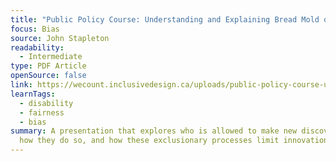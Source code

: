 ```yaml
---
title: "Public Policy Course: Understanding and Explaining Bread Mold on a Yak"
focus: Bias
source: John Stapleton
readability:
  - Intermediate
type: PDF Article
openSource: false
link: https://wecount.inclusivedesign.ca/uploads/public-policy-course-understanding-and-explaining-bread-mold-on-a-yak.pdf
learnTags:
  - disability
  - fairness
  - bias
summary: A presentation that explores who is allowed to make new discoveries,
  how they do so, and how these exclusionary processes limit innovation.
---
```

